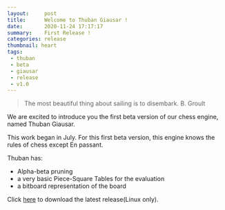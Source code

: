 ```yaml
---
layout:     post
title:      Welcome to Thuban Giausar !
date:       2020-11-24 17:17:17
summary:    First Release ! 
categories: release
thumbnail: heart
tags:
 - thuban
 - beta
 - giausar
 - release
 - v1.0
---
```

> The most beautiful thing about sailing is to disembark. B. Groult 

We are excited to introduce you the first beta version of our chess engine, named Thuban Giausar.

This work began in July.
For this first beta version, this engine knows the rules of chess except En passant.

Thuban has:
  - Alpha-beta pruning
  - a very basic Piece-Square Tables for the evaluation
  - a bitboard representation of the board

Click [here][1] to download the latest release(Linux only).

[1]: https://github.com/thuban-bot/thuban-bot.github.io/raw/main/engine/thuban_giausar_1.0_Beta